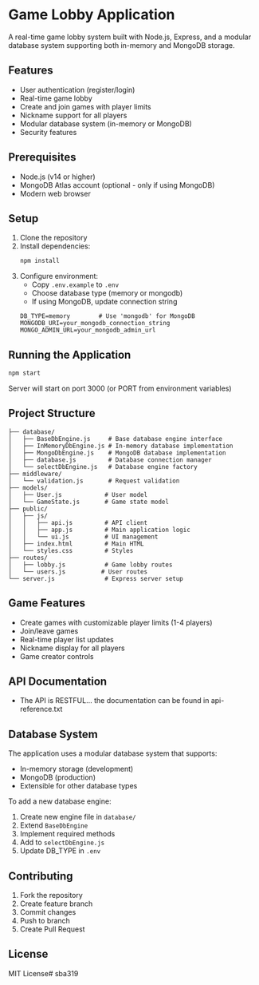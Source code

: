 # Game Lobby Application

A real-time game lobby system built with Node.js, Express, and a modular database system supporting both in-memory and MongoDB storage.

## Features

- User authentication (register/login)
- Real-time game lobby
- Create and join games with player limits
- Nickname support for all players
- Modular database system (in-memory or MongoDB)
- Security features

## Prerequisites

- Node.js (v14 or higher)
- MongoDB Atlas account (optional - only if using MongoDB)
- Modern web browser

## Setup

1. Clone the repository
2. Install dependencies:
   ```bash
   npm install
   ```
3. Configure environment:
   - Copy `.env.example` to `.env`
   - Choose database type (memory or mongodb)
   - If using MongoDB, update connection string
   ```
   DB_TYPE=memory        # Use 'mongodb' for MongoDB
   MONGODB_URI=your_mongodb_connection_string
   MONGO_ADMIN_URL=your_mongodb_admin_url
   ```

## Running the Application

```bash
npm start
```

Server will start on port 3000 (or PORT from environment variables)

## Project Structure

```
├── database/
│   ├── BaseDbEngine.js     # Base database engine interface
│   ├── InMemoryDbEngine.js # In-memory database implementation
│   ├── MongoDbEngine.js    # MongoDB database implementation
│   ├── database.js         # Database connection manager
│   └── selectDbEngine.js   # Database engine factory
├── middleware/
│   └── validation.js       # Request validation
├── models/
│   ├── User.js            # User model
│   └── GameState.js       # Game state model
├── public/
│   ├── js/
│   │   ├── api.js         # API client
│   │   ├── app.js         # Main application logic
│   │   └── ui.js          # UI management
│   ├── index.html         # Main HTML
│   └── styles.css         # Styles
├── routes/
│   ├── lobby.js           # Game lobby routes
│   └── users.js          # User routes
└── server.js              # Express server setup
```

## Game Features

- Create games with customizable player limits (1-4 players)
- Join/leave games
- Real-time player list updates
- Nickname display for all players
- Game creator controls

## API Documentation

- The API is RESTFUL... the documentation can be found in api-reference.txt

## Database System

The application uses a modular database system that supports:
- In-memory storage (development)
- MongoDB (production)
- Extensible for other database types

To add a new database engine:
1. Create new engine file in `database/`
2. Extend `BaseDbEngine`
3. Implement required methods
4. Add to `selectDbEngine.js`
5. Update DB_TYPE in `.env`

## Contributing

1. Fork the repository
2. Create feature branch
3. Commit changes
4. Push to branch
5. Create Pull Request

## License

MIT License# sba319
